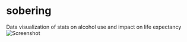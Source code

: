 # sobering
Data visualization of stats on alcohol use and impact on life expectancy
![Screenshot](/sobering/images/readme/Screen%20Shot%202023-08-07%20at%201.20.45%20AM.png)
